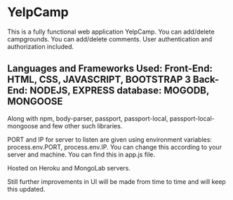 # YelpCamp
This is a fully functional web application YelpCamp. You can add/delete campgrounds. You can add/delete comments. 
User authentication and authorization included. 

Languages and Frameworks Used:
Front-End:
HTML, CSS, JAVASCRIPT, BOOTSTRAP 3
Back-End:
NODEJS, EXPRESS
database:
MOGODB, MONGOOSE
--------------------------------------------------
Along with npm, body-parser, passport, passport-local, passport-local-mongoose and few other such libraries.

PORT and IP for server to listen are given using environment variables: process.env.PORT, process.env.IP. 
You can change this according to your server and machine. You can find this in app.js file.

Hosted on Heroku and MongoLab servers.

Still further improvements in UI will be made from time to time and will keep this updated.
